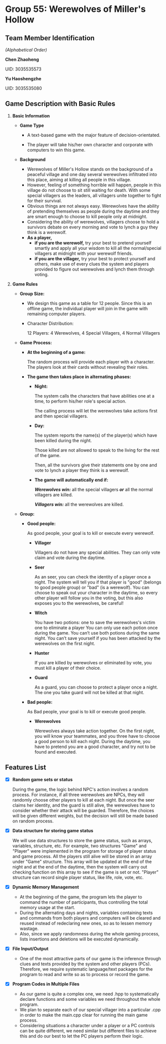 # **Group 55: Werewolves of Miller's Hollow**

## **Team Member Identification**
_(Alphabetical Order)_

**Chen Zhaoheng**

UID: 3035535573

**Yu Haoshengzhe**

UID: 3035535080

## **Game Description with Basic Rules**
1. **Basic Information**
   - **Game Type**
   
     - A text-based game with the major feature of decision-orientated. 
     
     - The player will take his/her own character and corporate with computers to win this game. 
   
   - **Background**
   
     - Werewolves of Miller's Hollow stands on the background of a peaceful village and one day several werewolves infiltrated into this place, aiming at killing all people in this village.
     - However, feeling of something horrible will happen, people in this village do not choose to sit still waiting for death. With some special villagers as the leaders, all villagers unite together to fight for their survival.
     - Obvious things are not always easy. Werewolves have the ability of pretending themselves as people during the daytime and they are smart enough to choose to kill people only at midnight.
     - Considering the ability of werewolves, villagers choose to hold a survivors debate on every morning and vote to lynch a guy they think is a werewolf.
     - **As a player,** 
       - **if you are the werewolf,** try your best to pretend yourself smartly and apply all your wisdom to kill all the normal/special villagers at midnight with your werewolf friends.
       - **if you are the villager,** try your best to protect yourself and others, make use of every clues the system and players provided to figure out werewolves and lynch them through voting.

2. **Game Rules**
   - **Group Size:**
   
     - We design this game as a table for 12 people. Since this is an offline game, the individual player will join in the game with remaining computer players.
     - Character Distribution:
       
       12 Players: 4 Werewolves,  4 Special Villagers, 4 Normal Villagers
   - **Game Process:**
    
     - **At the beginning of a game:**
       
       The random process will provide each player with a character. The players look at their cards without revealing their roles.
     - **The game then takes place in alternating phases:**
       - **Night:** 
       
         The system calls the characters that have abilities one at a time, to perform his/her role's special action.
         
         The calling process will let the werewolves take actions first and then special villagers.
         
       - **Day:**
       
         The system reports the name(s) of the player(s) which have been killed during the night.
         
         Those killed are not allowed to speak to the living for the rest of the game.
         
         Then, all the survivors give their statements one by one and vote to lynch a player they think is a werewolf.
         
       - **The game will automatically end if:**
          
          **_Werewolves win:_** all the special villagers **_or_** all the normal villagers are killed.
          
          **_Villagers win:_** all the werewolves are killed.
       
         
        
       
   - **Group:**   
   
     - **Good people:** 
         
       As good people, your goal is to kill or execute every werewolf. 
       
         - **Villager**
             
            Villagers do not have any special abilities. They can only vote claim and vote during the daytime.
            
         - **Seer**
         
            As an seer, you can check the identity of a player once a night. The system will tell you if that player is "good" (belongs to good people group) or "bad" (is a werewolf). You can choose to speak out your character in the daytime, so every other player will follow you in the voting, but this also exposes you to the werewolves, be careful!
            
         - **Witch**
         
            You have two potions:
            one to save the werewolves's victim
            one to eliminate a player
            You can only use each potion once during the game. You can’t use both potions during the same night. You can’t save yourself if you has been attacked by the werewolves on the first night.
            
         - **Hunter**
            
            If you are killed by werewolves or eliminated by vote, you must kill a player of their choice.
            
         - **Guard**
         
            As a guard, you can choose to protect a player once a night. The one you take guard will not be killed at that night.
            
     - **Bad people:**
     
       As Bad people, your goal is to kill or execute good people.
            
         - **Werewolves**
            
            Werewolves always take action together. On the first night, you will know your teammates, and you three have to choose a good person to kill each night. During the daytime, you have to pretend you are a good character, and try not to be found and executed. 
            

## Features List

- [x] **Random game sets or status**
   
   During the game, the logic behind NPC's action involves a random process. For instance, if all three werewolves are NPCs, they will randomly choose other players to kill at each night. But once the seer claims her identity, and the guard is still alive, the werewolves have to consider whether their attack will be guarded. Therefore, the choices will be given different weights, but the decision will still be made based on random process. 

- [x] **Data structure for storing game status**

   We will use data structures to store the game status, such as arrays, variables, structure, etc. For example, two structures "Game" and "Player" were implemented in the program for storage of player status and game process. All the players still alive will be stored in an array under "Game" structure. This array will be updated at the end of the night and at the end of the daytime, then the system will carry out checking function on this array to see if the game is set or not. "Player" structure can record single player status, like life, role, vote, etc.

- [x] **Dynamic Memory Management**
  - At the beginning of the game, the program lets the player to command the number of participants, thus controlling the total memory usage at the start.
  - During the alternating days and nights, variables containing texts and commands from both players and computers will be cleared and reused instead of redeclaring new ones, so as to lessen memory wastage.
  - Also, since we apply randomness during the whole gaming process, lists insertions and deletions will be executed dynamically.

- [x] **File Input/Output**
  - One of the most attractive parts of our game is the inference through clues and texts provided by the system and other players (PCs). Therefore, we require systematic language/text packages for the program to read and write so as to process or record the game.
  
- [x] **Program Codes in Multiple Files**
  - As our game is quite a complex one, we need .hpp to systematically declare functions and some variables we need throughout the whole program.
  - We plan to separate each of our special villager into a particular .cpp in order to make the main.cpp clear for running the main game process.
  - Considering situations a character under a player or a PC controls can be quite different, we need similar but different files to achieve this and do our best to let the PC players perform their logic.
       
      
         
     
    
     
       

   
   
